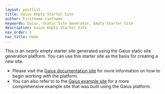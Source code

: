 ```yaml
---
layout: postlist
title: Gaius Empty Starter Site
author: Firstname Lastname
keywords: Gaius, Static Site Generator, Empty Starter Site
description: Gaius Empty Starter Site
nav_order: 1
nav_title: Home
...
```


This is an *nearly* empty starter site generated using the Gaius static site generation platform.  You can use this starter site as the basis for creating a new site.

* Please visit the [Gaius documentation site](https://gaius-dev.github.io/gaius-docs/) for more information on how to begin working with the platform.
* You can also refer to to the [Gaius example site](https://gaius-dev.github.io/gaius-example) for a more comprehensive example site that was built using the Gaius platform.
